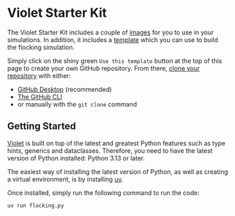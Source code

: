 # Violet Starter Kit

The Violet Starter Kit includes a couple of [images](./images) for you to use in your simulations.
In addition, it includes a [template](./flocking.py) which you can use to build the flocking simulation.

Simply click on the shiny green `Use this template` button at the top of this page to create your own GitHub repository.
From there, [clone your repository](https://docs.github.com/en/repositories/creating-and-managing-repositories/cloning-a-repository) with either:
- [GitHub Desktop](https://desktop.github.com) (recommended)
- [The GitHub CLI](https://cli.github.com)
- or manually with the `git clone` command

## Getting Started

[Violet](https://github.com/m-rots/violet) is built on top of the latest and greatest Python features such as type hints, generics and dataclasses.
Therefore, you need to have the latest version of Python installed: Python 3.13 or later.

The easiest way of installing the latest version of Python, as well as creating a virtual environment, is by installing [uv](https://docs.astral.sh/uv/getting-started/installation/).

Once installed, simply run the following command to run the code:

```sh
uv run flocking.py
```
